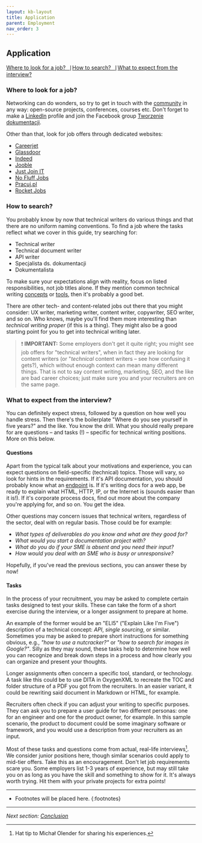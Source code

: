 ```yaml
---
layout: kb-layout
title: Application
parent: Employment
nav_order: 3
---
```


## Application

[Where to look for a job?⎹](#where-to-look-for-a-job) [How to search?⎹](#how-to-search) [What to expect from the interview?](#what-to-expect-from-the-interview)

### Where to look for a job?

Networking can do wonders, so try to get in touch with the [community](../../06-education/2-community/index.md) in any way: open-source projects, conferences, courses etc. Don't forget to make a [LinkedIn](https://www.linkedin.com/) profile and join the Facebook group [Tworzenie dokumentacji](https://www.facebook.com/groups/tworzeniedokumentacji).  

Other than that, look for job offers through dedicated websites:  

* [Careerjet](https://www.careerjet.pl/)
* [Glassdoor](https://www.glassdoor.com/Job/index.htm)
* [Indeed](https://indeed.com/)
* [Jooble](https://pl.jooble.org/)
* [Just Join IT](https://justjoin.it/)
* [No Fluff Jobs](https://nofluffjobs.com/)
* [Pracuj.pl](https://www.pracuj.pl/)
* [Rocket Jobs](https://rocketjobs.pl/)

### How to search?

You probably know by now that technical writers do various things and that there are no uniform naming conventions. To find a job where the tasks reflect what we cover in this guide, try searching for:

* Technical writer
* Technical document writer
* API writer
* Specjalista ds. dokumentacji
* Dokumentalista

To make sure your expectations align with reality, focus on listed responsibilities, not job titles alone. If they mention common technical writing [concepts](../../04-learning-the-basics/index.md) or [tools](../../05-tools/index.md), then it's probably a good bet.  

There are other tech- and content-related jobs out there that you might consider: UX writer, marketing writer, content writer, copywriter, SEO writer, and so on. Who knows, maybe you'll find them more interesting than *technical writing proper* (if this is a thing). They might also be a good starting point for you to get into technical writing later.  

> ❗ **IMPORTANT:** Some employers don't get it quite right; you might see job offers for "technical writers", when in fact they are looking for content writers (or "*technical* content writers – see how confusing it gets?), which without enough context can mean many different things. That is not to say content writing, marketing, SEO, and the like are bad career choices; just make sure you and your recruiters are on the same page.  

### What to expect from the interview?

You can definitely expect stress, followed by a question on how well you handle stress. Then there's the boilerplate "Where do you see yourself in five years?" and the like. You know the drill. What you should really prepare for are questions – and tasks (!) – specific for technical writing positions. More on this below.  

#### Questions

Apart from the typical talk about your motivations and experience, you can expect questions on field-specific (technical) topics. Those will vary, so look for hints in the requirements. If it's API documentation, you should probably know what an [endpoint](../../09-glossary/index.md/#e) is. If it's writing docs for a web app, be ready to explain what HTML, HTTP, IP, or the Internet is (sounds easier than it is!). If it's corporate process docs, find out more about the company you're applying for, and so on. You get the idea.  

Other questions may concern issues that technical writers, regardless of the sector, deal with on regular basis. Those could be for example:  

* *What types of deliverables do you know and what are they good for?*
* *What would you start a documentation project with?*
* *What do you do if your SME is absent and you need their input?*
* *How would you deal with an SME who is busy or unresponsive?*

Hopefully, if you've read the previous sections, you can answer these by now!  

#### Tasks

In the process of your recruitment, you may be asked to complete certain tasks designed to test your skills. These can take the form of a short exercise during the interview, or a longer assignment to prepare at home. 

An example of the former would be an "ELI5" ("Explain Like I'm Five") description of a technical concept: *API*, *single sourcing*, or similar. Sometimes you may be asked to prepare short instructions for something obvious, e.g., *"how to use a nutcracker?"* or *"how to search for images in Google?"*. Silly as they may sound, these tasks help to determine how well you can recognize and break down steps in a process and how clearly you can organize and present your thoughts.

Longer assignments often concern a specific tool, standard, or technology. A task like this could be to use DITA in OxygenXML to recreate the TOC and folder structure of a PDF you got from the recruiters. In an easier variant, it could be rewriting said document in Markdown or HTML, for example.

Recruiters often check if you can adjust your writing to specific purposes. They can ask you to prepare a user guide for two different personas: one for an engineer and one for the product owner, for example. In this sample scenario, the product to document could be some imaginary software or framework, and you would use a description from your recruiters as an input.

Most of these tasks and questions come from actual, real-life interviews[^1]. We consider junior positions here, though similar scenarios could apply to mid-tier offers. Take this as an encouragement. Don't let job requirements scare you. Some employers list 1-3 years of experience, but may still take you on as long as you have the skill and something to show for it. It's always worth trying. Hit them with your private projects for extra points!  

[^1]: Hat tip to Michał Olender for sharing his experiences.  

---

* Footnotes will be placed here.
{:footnotes}  

---

*Next section: [Conclusion](../../08-conclusion/)*